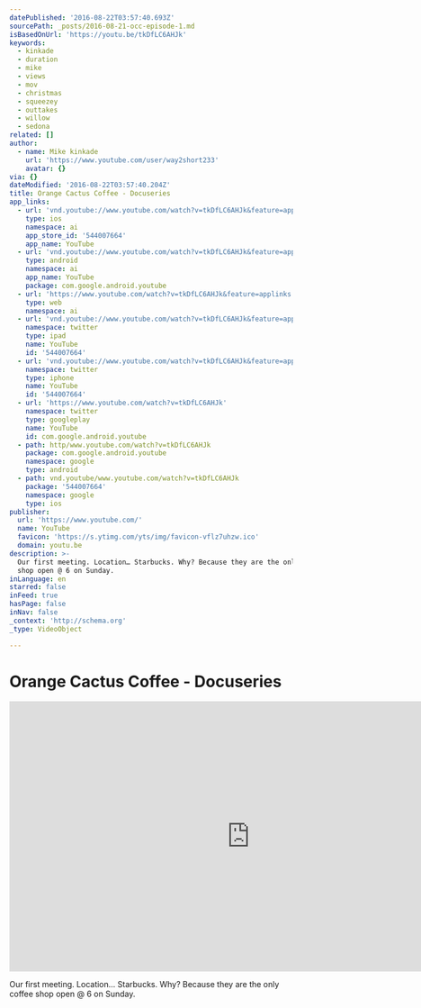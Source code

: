 ```yaml
---
datePublished: '2016-08-22T03:57:40.693Z'
sourcePath: _posts/2016-08-21-occ-episode-1.md
isBasedOnUrl: 'https://youtu.be/tkDfLC6AHJk'
keywords:
  - kinkade
  - duration
  - mike
  - views
  - mov
  - christmas
  - squeezey
  - outtakes
  - willow
  - sedona
related: []
author:
  - name: Mike kinkade
    url: 'https://www.youtube.com/user/way2short233'
    avatar: {}
via: {}
dateModified: '2016-08-22T03:57:40.204Z'
title: Orange Cactus Coffee - Docuseries
app_links:
  - url: 'vnd.youtube://www.youtube.com/watch?v=tkDfLC6AHJk&feature=applinks'
    type: ios
    namespace: ai
    app_store_id: '544007664'
    app_name: YouTube
  - url: 'vnd.youtube://www.youtube.com/watch?v=tkDfLC6AHJk&feature=applinks'
    type: android
    namespace: ai
    app_name: YouTube
    package: com.google.android.youtube
  - url: 'https://www.youtube.com/watch?v=tkDfLC6AHJk&feature=applinks'
    type: web
    namespace: ai
  - url: 'vnd.youtube://www.youtube.com/watch?v=tkDfLC6AHJk&feature=applinks'
    namespace: twitter
    type: ipad
    name: YouTube
    id: '544007664'
  - url: 'vnd.youtube://www.youtube.com/watch?v=tkDfLC6AHJk&feature=applinks'
    namespace: twitter
    type: iphone
    name: YouTube
    id: '544007664'
  - url: 'https://www.youtube.com/watch?v=tkDfLC6AHJk'
    namespace: twitter
    type: googleplay
    name: YouTube
    id: com.google.android.youtube
  - path: http/www.youtube.com/watch?v=tkDfLC6AHJk
    package: com.google.android.youtube
    namespace: google
    type: android
  - path: vnd.youtube/www.youtube.com/watch?v=tkDfLC6AHJk
    package: '544007664'
    namespace: google
    type: ios
publisher:
  url: 'https://www.youtube.com/'
  name: YouTube
  favicon: 'https://s.ytimg.com/yts/img/favicon-vflz7uhzw.ico'
  domain: youtu.be
description: >-
  Our first meeting. Location… Starbucks. Why? Because they are the only coffee
  shop open @ 6 on Sunday.
inLanguage: en
starred: false
inFeed: true
hasPage: false
inNav: false
_context: 'http://schema.org'
_type: VideoObject

---
```

# Orange Cactus Coffee - Docuseries

<iframe src="https://cdn.embedly.com/widgets/media.html?src=https%3A%2F%2Fwww.youtube.com%2Fembed%2FtkDfLC6AHJk%3Ffeature%3Doembed&amp;url=http%3A%2F%2Fwww.youtube.com%2Fwatch%3Fv%3DtkDfLC6AHJk&amp;image=https%3A%2F%2Fi.ytimg.com%2Fvi%2FtkDfLC6AHJk%2Fhqdefault.jpg&amp;key=b7d04c9b404c499eba89ee7072e1c4f7&amp;type=text%2Fhtml&amp;schema=youtube" width="854" height="480" scrolling="no" frameborder="0" allowfullscreen="" style=""></iframe>

Our first meeting. Location... Starbucks. Why? Because they are the only coffee shop open @ 6 on Sunday.